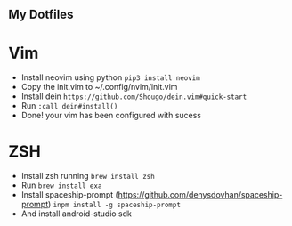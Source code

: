 ## My Dotfiles

# Vim 

- Install neovim using python `pip3 install neovim`
- Copy the init.vim to ~/.config/nvim/init.vim
- Install dein `https://github.com/Shougo/dein.vim#quick-start`
- Run `:call dein#install()`
- Done! your vim has been configured with sucess

# ZSH

- Install zsh running `brew install zsh`
- Run `brew install exa`
- Install spaceship-prompt (https://github.com/denysdovhan/spaceship-prompt)
		`inpm install -g spaceship-prompt`
- And install android-studio sdk

